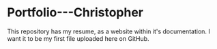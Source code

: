 # Portfolio---Christopher
This repository has my resume, as a website within it's documentation. I want it to be my first file uploaded here on GitHub.
